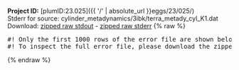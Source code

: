 **Project ID:** [plumID:23.025]({{ '/' | absolute_url }}eggs/23/025/)  
Stderr for source:  cylinder_metadynamics/3ibk/terra_metady_cyl_K1.dat   
Download: [zipped raw stdout](terra_metady_cyl_K1.dat.plumed_master.stdout.txt.zip) - [zipped raw stderr](terra_metady_cyl_K1.dat.plumed_master.stderr.txt.zip) 
{% raw %}
<pre>
#! Only the first 1000 rows of the error file are shown below
#! To inspect the full error file, please download the zipped raw stderr file above
</pre>
{% endraw %}
